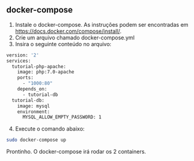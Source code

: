 ## docker-compose

1. Instale o docker-compose. As instruções podem ser encontradas em https://docs.docker.com/compose/install/.
2. Crie um arquivo chamado docker-compose.yml
3. Insira o seguinte conteúdo no arquivo:

```bash
version: '2'
services:
  tutorial-php-apache:
    image: php:7.0-apache
    ports:
      - "1000:80"
    depends_on:
      - tutorial-db
  tutorial-db:
    image: mysql
    environment:
      MYSQL_ALLOW_EMPTY_PASSWORD: 1
```
4. Execute o comando abaixo:

```bash
sudo docker-compose up
```

Prontinho. O docker-compose irá rodar os 2 containers.
